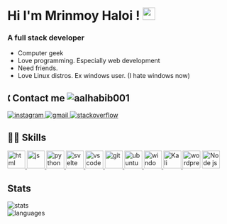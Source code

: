<h1>
  Hi I'm Mrinmoy Haloi !
  <img src="https://media.giphy.com/media/hvRJCLFzcasrR4ia7z/giphy.gif" width="28">
</h1>
<h3>
  A full stack developer
</h3>
<ul>
  <li>
    Computer geek
  </li>
  <li>
    Love programming. Especially web development
  </li>
  <li>
    Need friends.
  </li>
  <li>
    Love Linux distros. Ex windows user. (I hate windows now)
  </li>
</ul>
<h2>🕻 Contact me <img src="https://komarev.com/ghpvc/?username=mrinmoyhaloi&label=Profile%20views&color=0e75b6&style=flat" alt="aalhabib001"/></h2>

<p>
  <a href="https://instagram.com/mrinmoy.2007">
    <img src="https://github.com/keikomori/icons-badges/blob/master/badges/Instagram/instagram.svg" alt="instagram" />
  </a>
  <a href="mailto:mhedeetz.business@gmail.com">
    <img src="https://github.com/keikomori/icons-badges/blob/master/badges/Gmail/gmail.svg" alt="gmail" />
  </a>
  <a href="https://stackoverflow.com/users/15559063/mrinmoy-haloi?tab=profile">
    <img src="https://github.com/keikomori/icons-badges/blob/master/badges/Stackoverflow/stackoverflow.svg" alt="stackoverflow" />
  </a>
</p>

<h2>👩‍💻 Skills</h2>

<p>
  <a href="https://www.w3schools.com/html/"><img src="https://cdn.iconscout.com/icon/free/png-256/html5-40-1175193.png" alt="html" width="40" height="40"/>
  <a href="https://www.w3schools.com/js/"><img src="https://www.freepnglogos.com/uploads/javascript/javascript-online-logo-for-website-0.png" alt="js" width="40" height="40"/>
  <a href="https://www.python.org"><img src="https://raw.githubusercontent.com/keikomori/icons-badges/master/icons/Python/python.svg" alt="python" width="40" height="40"/>
  <a href="https://svelte.dev"><img src="https://raw.githubusercontent.com/sveltejs/svelte/29052aba7d0b78316d3a52aef1d7ddd54fe6ca84/site/static/logo.svg" alt="svelte" width="40" height="40"/>
  <a href="https://code.visualstudio.com"><img src="https://raw.githubusercontent.com/keikomori/icons-badges/master/icons/VSCode/vscode.svg" alt="vscode" width="40" height="40"/>
  <a href="https://git-scm.com/"><img src="https://raw.githubusercontent.com/keikomori/icons-badges/master/icons/Git/git.svg" alt="git" width="40" height="40"/>
  <a href="https://ubuntu.com/"><img src="https://raw.githubusercontent.com/keikomori/icons-badges/master/icons/Ubuntu/ubuntu.svg" alt="ubuntu" width="40" height="40"/>
  <a href="https://www.microsoft.com/pt-br/windows/"><img src="https://raw.githubusercontent.com/keikomori/icons-badges/master/icons/Windows/windows.svg" alt="windows" width="40" height="40"/>
  <a href="https://kali.org"><img src="https://gitlab.com/kalilinux/documentation/graphic-resources/-/raw/master/kali-dragon-logo/kali-dragon-icon-detailed.svg" alt="Kali Linux" width="40" height="40"/>
  <a href="https://wordpress.org/"><img src="https://raw.githubusercontent.com/keikomori/icons-badges/master/icons/WordPress/wordpress.svg" alt="wordpress" width="40" height="40"/></a>
  <a href="https://nodejs.org/"><img src="https://raw.githubusercontent.com/keikomori/icons-badges/master/icons/NodeJS/nodejs.svg" alt="Node js" width="40" height="40"/></a>
</p>

<h2>Stats</h2>
<p>
  <img src="https://github-readme-stats.vercel.app/api?username=mrinmoyhaloi&show_icons=true&theme=algolia" alt="stats"/> 
  <br>
    <img src="https://github-readme-stats.vercel.app/api/top-langs/?username=mrinmoyhaloi&theme=radical&hide=c,objective-c,nim" alt="languages"/>
</p>
